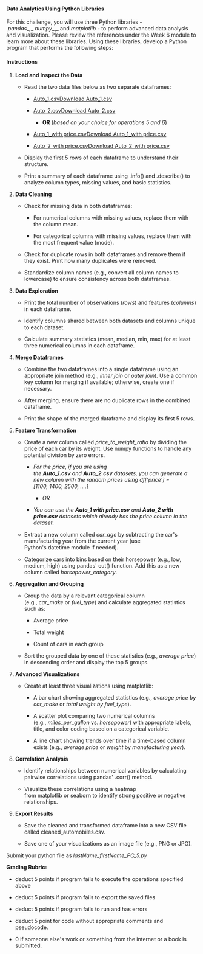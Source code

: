 #### **Data Analytics Using Python Libraries**

For this challenge, you will use three Python libraries - _pandas__**,**_ _numpy__**,**_ and _matplotlib_ _**\-**_ to perform advanced data analysis and visualization. Please review the references under the Week 6 module to learn more about these libraries. Using these libraries, develop a Python program that performs the following steps:

#### **Instructions**

1.  **Load and Inspect the Data**
    
    *   Read the two data files below as two separate dataframes:
        
        *   [Auto\_1.csv](https://uah.instructure.com/courses/84115/files/10269269?wrap=1)[Download Auto\_1.csv](https://uah.instructure.com/courses/84115/files/10269269/download?download_frd=1)
            
        *   [Auto\_2.csv](https://uah.instructure.com/courses/84115/files/10269271?wrap=1)[Download Auto\_2.csv](https://uah.instructure.com/courses/84115/files/10269271/download?download_frd=1)
            
            *   **OR** (_based on your choice for operations 5 and 6_)
                
        *   [Auto\_1\_with price.csv](https://uah.instructure.com/courses/84115/files/10269272?wrap=1)[Download Auto\_1\_with price.csv](https://uah.instructure.com/courses/84115/files/10269272/download?download_frd=1)
            
        *   [Auto\_2\_with price.csv](https://uah.instructure.com/courses/84115/files/10269277?wrap=1)[Download Auto\_2\_with price.csv](https://uah.instructure.com/courses/84115/files/10269277/download?download_frd=1)
            
    *   Display the first 5 rows of each dataframe to understand their structure.
        
    *   Print a summary of each dataframe using .info() and .describe() to analyze column types, missing values, and basic statistics.
        
2.  **Data Cleaning**
    
    *   Check for missing data in both dataframes:
        
        *   For numerical columns with missing values, replace them with the column mean.
            
        *   For categorical columns with missing values, replace them with the most frequent value (mode).
            
    *   Check for duplicate rows in both dataframes and remove them if they exist. Print how many duplicates were removed.
        
    *   Standardize column names (e.g., convert all column names to lowercase) to ensure consistency across both dataframes.
        
3.  **Data Exploration**
    
    *   Print the total number of observations (_rows_) and features (_columns_) in each dataframe.
        
    *   Identify columns shared between both datasets and columns unique to each dataset.
        
    *   Calculate summary statistics (mean, median, min, max) for at least three numerical columns in each dataframe.
        
4.  **Merge Dataframes**
    
    *   Combine the two dataframes into a single dataframe using an appropriate join method (e.g., _inner join_ or _outer join_). Use a common key column for merging if available; otherwise, create one if necessary.
        
    *   After merging, ensure there are no duplicate rows in the combined dataframe.
        
    *   Print the shape of the merged dataframe and display its first 5 rows.
        
5.  **Feature Transformation**
    
    *   Create a new column called _price\_to\_weight\_ratio_ by dividing the price of each car by its weight. Use numpy functions to handle any potential division by zero errors.
        
        *   _For the price, if you are using the_ _**Auto\_1.csv**_ _and_ _**Auto\_2.csv**_ _datasets, you can generate a new column with the random prices using df\['price'\] = \[1100, 1400, 2500, ....\]_
            
            *   _OR_
                
        *   _You can use the_ _**Auto\_1 with price.csv**_ _and_ _**Auto\_2 with price.csv**_ _datasets which already has the price column in the dataset._
            
    *   Extract a new column called _car\_age_ by subtracting the car's manufacturing year from the current year (use Python's datetime module if needed).
        
    *   Categorize cars into bins based on their horsepower (e.g., low, medium, high) using pandas' cut() function. Add this as a new column called _horsepower\_category_.
        
6.  **Aggregation and Grouping**
    
    *   Group the data by a relevant categorical column (e.g., _car\_make_ or _fuel\_type_) and calculate aggregated statistics such as:
        
        *   Average price
            
        *   Total weight
            
        *   Count of cars in each group
            
    *   Sort the grouped data by one of these statistics (e.g., _average price_) in descending order and display the top 5 groups.
        
7.  **Advanced Visualizations**
    
    *   Create at least three visualizations using matplotlib:
        
        *   A bar chart showing aggregated statistics (e.g., _average price by car\_make_ or _total weight by fuel\_type_).
            
        *   A scatter plot comparing two numerical columns (e.g., _miles\_per\_gallon_ vs. _horsepower_) with appropriate labels, title, and color coding based on a categorical variable.
            
        *   A line chart showing trends over time if a time-based column exists (e.g., _average price_ or _weight_ by _manufacturing year_).
            
8.  **Correlation Analysis**
    
    *   Identify relationships between numerical variables by calculating pairwise correlations using pandas' .corr() method.
        
    *   Visualize these correlations using a heatmap from matplotlib or seaborn to identify strong positive or negative relationships.
        
9.  **Export Results**
    
    *   Save the cleaned and transformed dataframe into a new CSV file called cleaned\_automobiles.csv.
        
    *   Save one of your visualizations as an image file (e.g., PNG or JPG).
        

Submit your python file as _lastName\_firstName\_PC\_5.py_

**Grading Rubric:**

*   deduct 5 points if program fails to execute the operations specified above
    
*   deduct 5 points if program fails to export the saved files
    
*   deduct 5 points if program fails to run and has errors
    
*   deduct 5 point for code without appropriate comments and pseudocode.
    
*   0 if someone else's work or something from the internet or a book is submitted.